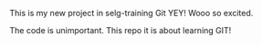 This is my new project in selg-training Git YEY!
Wooo so excited.


The code is unimportant. This repo it is about learning GIT! 

